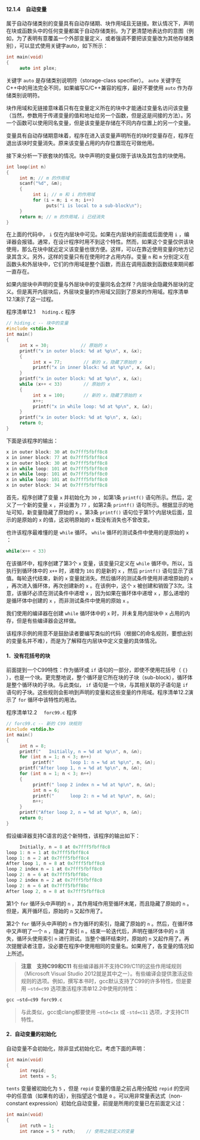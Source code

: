 #### 12.1.4　自动变量

属于自动存储类别的变量具有自动存储期、块作用域且无链接。默认情况下，声明在块或函数头中的任何变量都属于自动存储类别。为了更清楚地表达你的意图（例如，为了表明有意覆盖一个外部变量定义，或者强调不要把该变量改为其他存储类别），可以显式使用关键字auto，如下所示：

```c
int main(void)
{
     auto int plox;
```

关键字 `auto` 是存储类别说明符（storage-class specifier）。 `auto` 关键字在C++中的用法完全不同，如果编写C/C++兼容的程序，最好不要使用 `auto` 作为存储类别说明符。

块作用域和无链接意味着只有在变量定义所在的块中才能通过变量名访问该变量（当然，参数用于传递变量的值和地址给另一个函数，但是这是间接的方法）。另一个函数可以使用同名变量，但是该变量是存储在不同内存位置上的另一个变量。

变量具有自动存储期意味着，程序在进入该变量声明所在的块时变量存在，程序在退出该块时变量消失。原来该变量占用的内存位置现在可做他用。

接下来分析一下嵌套块的情况。块中声明的变量仅限于该块及其包含的块使用。

```c
int loop(int n)
{
     int m; // m 的作用域
     scanf("%d", &m);
     {
          int i; // m 和 i 的作用域
          for (i = m; i < n; i++)
               puts("i is local to a sub-block\n");
     }
     return m; // m 的作用域，i 已经消失
}
```

在上面的代码中， `i` 仅在内层块中可见。如果在内层块的前面或后面使用 `i` ，编译器会报错。通常，在设计程序时用不到这个特性。然而，如果这个变量仅供该块使用，那么在块中就近定义该变量也很方便。这样，可以在靠近使用变量的地方记录其含义。另外，这样的变量只有在使用时才占用内存。变量 `n` 和 `m` 分别定义在函数头和外层块中，它们的作用域是整个函数，而且在调用函数到函数结束期间都一直存在。

如果内层块中声明的变量与外层块中的变量同名会怎样？内层块会隐藏外层块的定义。但是离开内层块后，外层块变量的作用域又回到了原来的作用域。程序清单12.1演示了这一过程。

程序清单12.1　 `hiding.c` 程序

```c
// hiding.c -- 块中的变量
#include <stdio.h>
int main()
{
     int x = 30;            // 原始的 x
     printf("x in outer block: %d at %p\n", x, &x);
     {
          int x = 77;        // 新的 x，隐藏了原始的 x
          printf("x in inner block: %d at %p\n", x, &x);
     }
     printf("x in outer block: %d at %p\n", x, &x);
     while (x++ < 33)        // 原始的 x
     {
          int x = 100;       // 新的 x，隐藏了原始的 x 
          x++;
          printf("x in while loop: %d at %p\n", x, &x);
     }
     printf("x in outer block: %d at %p\n", x, &x);
     return 0;
}
```

下面是该程序的输出：

```c
x in outer block: 30 at 0x7fff5fbff8c8
x in inner block: 77 at 0x7fff5fbff8c4
x in outer block: 30 at 0x7fff5fbff8c8
x in while loop: 101 at 0x7fff5fbff8c0
x in while loop: 101 at 0x7fff5fbff8c0
x in while loop: 101 at 0x7fff5fbff8c0
x in outer block: 34 at 0x7fff5fbff8c8
```

首先，程序创建了变量 `x` 并初始化为 `30` ，如第1条 `printf()` 语句所示。然后，定义了一个新的变量 `x` ，并设置为 `77` ，如第2条 `printf()` 语句所示。根据显示的地址可知，新变量隐藏了原始的 `x` 。第3条 `printf()` 语句位于第1个内层块后面，显示的是原始的 `x` 的值，这说明原始的 `x` 既没有消失也不曾改变。

也许该程序最难懂的是 `while` 循环。 `while` 循环的测试条件中使用的是原始的 `x` ：

```c
while(x++ < 33)
```

在该循环中，程序创建了第3个 `x` 变量，该变量只定义在 `while` 循环中。所以，当执行到循环体中的 `x++` 时，递增为 `101` 的是新的 `x` ，然后 `printf()` 语句显示了该值。每轮迭代结束，新的 `x` 变量就消失。然后循环的测试条件使用并递增原始的 `x` ，再次进入循环体，再次创建新的 `x` 。在该例中，这个 `x` 被创建和销毁了3次。注意，该循环必须在测试条件中递增 `x` ，因为如果在循环体中递增 `x` ，那么递增的是循环体中创建的 `x` ，而非测试条件中使用的原始 `x` 。

我们使用的编译器在创建 `while` 循环体中的 `x` 时，并未复用内层块中 `x` 占用的内存，但是有些编译器会这样做。

该程序示例的用意不是鼓励读者要编写类似的代码（根据C的命名规则，要想出别的变量名并不难），而是为了解释在内层块中定义变量的具体情况。

#### 1．没有花括号的块

前面提到一个C99特性：作为循环或 `if` 语句的一部分，即使不使用花括号（ `{}` ），也是一个块。更完整地说，整个循环是它所在块的子块（sub-block），循环体是整个循环块的子块。与此类似， `if` 语句是一个块，与其相关联的子语句是 `if` 语句的子块。这些规则会影响到声明的变量和这些变量的作用域。程序清单12.2演示了 `for` 循环中该特性的用法。

程序清单12.2　 `forc99.c` 程序

```c
// forc99.c -- 新的 C99 块规则
#include <stdio.h>
int main()
{
     int n = 8;
     printf("   Initially, n = %d at %p\n", n, &n);
     for (int n = 1; n < 3; n++)
          printf("      loop 1: n = %d at %p\n", n, &n);
     printf("After loop 1, n = %d at %p\n", n, &n);
     for (int n = 1; n < 3; n++)
     {
          printf(" loop 2 index n = %d at %p\n", n, &n);
          int n = 6;
          printf("      loop 2: n = %d at %p\n", n, &n);
          n++;
     }
     printf("After loop 2, n = %d at %p\n", n, &n);
     return 0;
}
```

假设编译器支持C语言的这个新特性，该程序的输出如下：

```c
     Initially, n = 8 at 0x7fff5fbff8c8
loop 1: n = 1 at 0x7fff5fbff8c4
loop 1: n = 2 at 0x7fff5fbff8c4
After loop 1, n = 8 at 0x7fff5fbff8c8
loop 2 index n = 1 at 0x7fff5fbff8c0
loop 2: n = 6 at 0x7fff5fbff8bc
loop 2 index n = 2 at 0x7fff5fbff8c0
loop 2: n = 6 at 0x7fff5fbff8bc
After loop 2, n = 8 at 0x7fff5fbff8c8
```

第1个 `for` 循环头中声明的 `n` ，其作用域作用至循环末尾，而且隐藏了原始的 `n` 。但是，离开循环后，原始的 `n` 又起作用了。

第2个 `for` 循环头中声明的 `n` 作为循环的索引，隐藏了原始的 `n` 。然后，在循环体中又声明了一个 `n` ，隐藏了索引 `n` 。结束一轮迭代后，声明在循环体中的 `n` 消失，循环头使用索引 `n` 进行测试。当整个循环结束时，原始的 `n` 又起作用了。再次提醒读者注意，没必要在程序中使用相同的变量名。如果用了，各变量的情况如上所述。

> **注意　支持C99和C11**
> 有些编译器并不支持C99/C11的这些作用域规则（Microsoft Visual Studio 2012就是其中之一）。有些编译会提供激活这些规则的选项。例如，撰写本书时，gcc默认支持了C99的许多特性，但是要用 `–std=c99` 选项激活程序清单12.2中使用的特性：

```c
gcc –std=c99 forc99.c
```

> 与此类似，gcc或clang都要使用 `–std=c1x` 或 `-std=c11` 选项，才支持C11特性。

#### 2．自动变量的初始化

自动变量不会初始化，除非显式初始化它。考虑下面的声明：

```c
int main(void)
{
     int repid;
     int tents = 5;
```

`tents` 变量被初始化为 `5` ，但是 `repid` 变量的值是之前占用分配给 `repid` 的空间中的任意值（如果有的话），别指望这个值是 `0` 。可以用非常量表达式（non-constant expression）初始化自动变量，前提是所用的变量已在前面定义过：

```c
int main(void)
{
     int ruth = 1;
     int rance = 5 * ruth;    // 使用之前定义的变量
```

